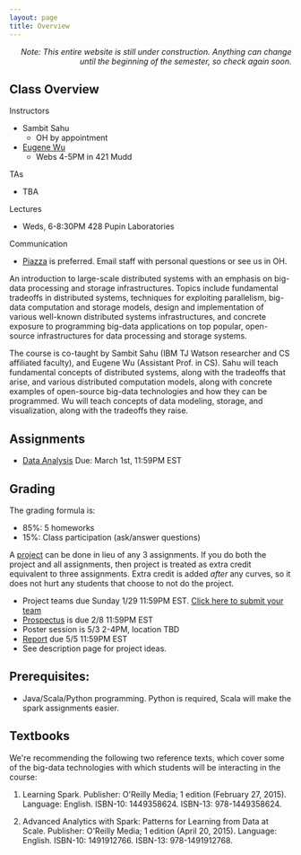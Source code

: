 ```yaml
---
layout: page
title: Overview
---
```


<p class="message" align="right">
  <i>Note: This entire website is still under construction.  Anything can change until the beginning
of the semester, so check again soon. </i>
</p>



## Class Overview

Instructors

* Sambit Sahu
  * OH by appointment
* [Eugene Wu](http://www.eugenewu.net)
  * Webs 4-5PM in 421 Mudd


TAs

* TBA

Lectures

* Weds, 6-8:30PM 428 Pupin Laboratories

Communication

* [Piazza](https://piazza.com/class/ivw3vig7hog5zc) is preferred.  Email staff with personal questions or see us in OH.


An introduction to large-scale distributed systems with an emphasis on big-data processing and storage infrastructures. Topics include fundamental tradeoffs in distributed systems, techniques for exploiting parallelism, big-data computation and storage models, design and implementation of various well-known distributed systems infrastructures, and concrete exposure to programming big-data applications on top popular, open-source infrastructures for data processing and storage systems.  

The course is co-taught by  Sambit Sahu (IBM TJ Watson researcher and CS affiliated faculty), and Eugene Wu (Assistant Prof. in CS). 
Sahu will teach fundamental concepts of distributed systems, along with the tradeoffs that arise, and various distributed computation models, along with concrete examples of open-source big-data technologies and how they can be programmed.  Wu will teach concepts of data modeling, storage, and visualization, along with the tradeoffs they raise.

## Assignments

* [Data Analysis](https://www.instabase.com/Aligator/4121_csds_hw_public/fs/Instabase%20Drive/HW3/)  Due: March 1st, 11:59PM EST

## Grading

The grading formula is:

* 85%: 5 homeworks
* 15%: Class participation (ask/answer questions)

A [project](./proposals) can be done in lieu of any 3 assignments.  If you do both the project and all assignments, then project is treated as 
extra credit equivalent to three assignments.  Extra credit is added _after_ any curves, so it does not hurt any students that choose to not
do the project.

* Project teams due Sunday 1/29 11:59PM EST.  [Click here to submit your team](https://goo.gl/forms/qhXGFYPDPnHzjpDE2)
* [Prospectus](./proposals) is due 2/8 11:59PM EST
* Poster session is 5/3 2-4PM, location TBD
* [Report](./proposals) due 5/5 11:59PM EST
* See description page for project ideas.

## Prerequisites:

* Java/Scala/Python programming.  Python is required, Scala will make the spark assignments easier.

## Textbooks

We're recommending the following two reference texts, which cover some of the big-data technologies with which students will be interacting in the course:

1. Learning Spark.
Publisher: O'Reilly Media; 1 edition (February 27, 2015).  Language: English.  ISBN-10: 1449358624.
ISBN-13: 978-1449358624.

2. Advanced Analytics with Spark: Patterns for Learning from Data at Scale.
Publisher: O'Reilly Media; 1 edition (April 20, 2015). Language: English. ISBN-10: 1491912766. ISBN-13: 978-1491912768.


